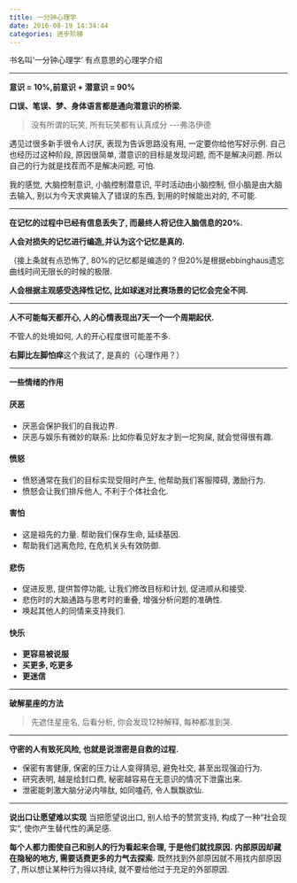 ```yaml
---
title: 一分钟心理学
date: 2016-08-19 14:34:44
categories: 进步阶梯
---
```

书名叫‘一分钟心理学’ 有点意思的心理学介绍
<!--more-->

---

**意识 = 10%,前意识 + 潜意识 = 90%**

**口误、笔误、梦、身体语言都是通向潜意识的桥梁.**

> 没有所谓的玩笑, 所有玩笑都有认真成分 ---弗洛伊德



遇见过很多新手很令人讨厌, 表现为告诉思路没有用, 一定要你给他写好示例.
自己也经历过这种阶段, 原因很简单, 潜意识的目标是发现问题, 而不是解决问题.
所以自己的行为就是找茬而不是解决问题, 可怕.


我的感觉, 大脑控制意识, 小脑控制潜意识, 平时活动由小脑控制, 但小脑是由大脑去输入, 别以为今天求爽输入了错误的东西, 到用的时候能出对的, 不可能.


---

**在记忆的过程中已经有信息丢失了, 而最终人将记住入脑信息的20%.**

**人会对损失的记忆进行编造,并认为这个记忆是真的.**

（接上条就有点恐怖了, 80%的记忆都是编造的？但20%是根据ebbinghaus遗忘曲线时间无限长的时候的极限.

**人会根据主观感受选择性记忆, 比如球迷对比赛场景的记忆会完全不同.**

---

**人不可能每天都开心, 人的心情表现出7天一个一个周期起伏.**

不管人的处境如何, 人的开心程度很可能差不多.

**右脚比左脚怕痒**这个我试了, 是真的（心理作用？）

---

**一些情绪的作用**

#### 厌恶
+ 厌恶会保护我们的自我边界.
+ 厌恶与娱乐有微妙的联系:  比如你看见好友才到一坨狗屎, 就会觉得很有趣.

#### 愤怒
+ 愤怒通常在我们的目标实现受阻时产生, 他帮助我们客服障碍, 激励行为.
+ 愤怒会让我们排斥他人, 不利于个体社会化.

#### 害怕
+ 这是祖先的力量. 帮助我们保存生命, 延续基因.
+ 帮助我们逃离危险, 在危机关头有效防御.

#### 悲伤
+ 促进反思, 提供暂停功能, 让我们修改目标和计划, 促进顺从和接受.
+ 悲伤时的大脑通路与思考时的重叠, 增强分析问题的准确性.
+ 唤起其他人的同情来支持我们.

#### 快乐
+ **更容易被说服**
+ **买更多, 吃更多**
+ **更迷信**

---

**破解星座的方法**
> 先遮住星座名, 后看分析, 你会发现12种解释, 每种都准到哭.

---

**守密的人有致死风险, 也就是说泄密是自救的过程.**

+ 保密有害健康, 保密的压力让人变得猜忌, 避免社交, 甚至出现强迫行为.
+ 研究表明, 越是给封口费, 秘密越容易在无意识的情况下泄露出来.
+ 泄密能刺激大脑分泌内啡肽, 如同嗑药, 令人飘飘欲仙.

---

**说出口让愿望难以实现**
当把愿望说出口, 别人给予的赞赏支持, 构成了一种“社会现实“, 使你产生替代性的满足感.

**每个人都力图使自己和别人的行为看起来合理, 于是他们就找原因.**
**内部原因却藏在隐秘的地方, 需要话费更多的力气去探索.**
既然找到外部原因就不用找内部原因了, 所以想让某种行为得以持续, 就不要给他过于充足的外部原因.


 

